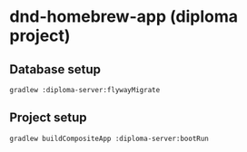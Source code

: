 # dnd-homebrew-app (diploma project)

## Database setup
```
gradlew :diploma-server:flywayMigrate
```

## Project setup
```
gradlew buildCompositeApp :diploma-server:bootRun
```